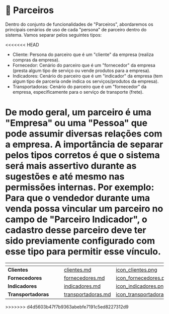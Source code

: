 # 👥 Parceiros

Dentro do conjunto de funcionalidades de "Parceiros", abordaremos os principais cenários de uso de cada "persona" de parceiro dentro do sistema. Vamos separar pelos seguintes tipos:

<<<<<<< HEAD
- Cliente: Persona do parceiro que é um "cliente" da empresa (realiza compras da empresa).
- Fornecedor: Cenário do parceiro que é um "fornecedor" da empresa (presta algum tipo de serviço ou vende produtos para a empresa).
- Indicadores: Cenário do parceiro que é um "indicador" da empresa (tem algum tipo de parceria onde indica os serviços/produtos da empresa).
- Transportadoras: Cenário do parceiro que é um "fornecedor" da empresa, especificamente para o serviço de transporte (frete).

De modo geral, um parceiro é uma "Empresa" ou uma "Pessoa" que pode assumir diversas relações com a empresa. A importância de separar pelos tipos corretos é que o sistema será mais assertivo durante as sugestões e até mesmo nas permissões internas. Por exemplo: Para que o vendedor durante uma venda possa vincular um parceiro no campo de "Parceiro Indicador", o cadastro desse parceiro deve ter sido previamente configurado com esse tipo para permitir esse vínculo. 
=======
<table data-view="cards">
    <thead>
        <tr>
            <th></th>
            <th></th>
            <th></th>
            <th data-hidden data-card-target data-type="content-ref"></th>
            <th data-hidden data-card-cover data-type="files"></th>
        </tr>
    </thead>
        <tbody>
            <tr>
                <td>
                    <strong>Clientes</strong>
                </td>
                <td></td>
                <td></td>
                <td>
                    <a href="/erp-v2/funcionalidades/parceiros/clientes.md">clientes.md</a>
                </td>
                <td>
                    <a href="/erp-v2/assets/funcionalidades/icon_clientes.png">icon_clientes.png</a>
                </td>
            </tr>
            <tr>
                <td>
                    <strong>Fornecedores</strong>
                </td>
                <td></td>
                <td></td>
                <td>
                    <a href="/erp-v2/funcionalidades/parceiros/fornecedores.md">fornecedores.md</a>
                </td>
                <td>
                    <a href="/erp-v2/assets/funcionalidades/icon_fornecedores.png">icon_fornecedores.png</a>
                </td>
            </tr>
            <tr>
                <td>
                    <strong>Indicadores</strong>
                </td>
                <td></td>
                <td></td>
                <td>
                    <a href="/erp-v2/funcionalidades/parceiros/indicadores.md">indicadores.md</a>
                </td>
                <td>
                    <a href="/erp-v2/assets/funcionalidades/icon_indicadores.png">icon_indicadores.png</a>
                </td>
            </tr>
            <tr>
                <td>
                    <strong>Transportadoras</strong>
                </td>
                <td></td>
                <td></td>
                <td>
                    <a href="/erp-v2/funcionalidades/parceiros/transportadoras.md">transportadoras.md</a>
                </td>
                <td>
                    <a href="/erp-v2/assets/funcionalidades/icon_transportadoras.png">icon_transportadoras.png</a>
                </td>
            </tr>
        </tbody>
</table>
>>>>>>> d4d5603b47f7b9363abebfe7191c5ed8227312d9
